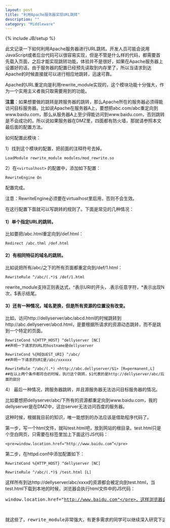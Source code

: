 ```yaml
---
layout: post
title: "利用Apache服务器实现URL跳转"
description: ""
category: "Middleware"
---
```

{% include JB/setup %}


此文记录一下如何利用Apache服务器进行URL跳转。开发人员可能会说用JavaScript或者后台代码可以很容易实现，但是不管是什么样的代码，都需要首先载入页面，之后才能实现跳转功能，体验并不是很好，如果在Apache服务器上设置好的话，由于服务器的配置已经预先读取到内存里了，所以当请求到达Apache的时候直接就可以进行相应地跳转，迅速可靠。

  


  


Apache的URL重定向是利用rewrite_module实现的，这个模块功能十分强大，作为一个实用主义者我只取需要用到的功能。

<!-- more -->
  


**注意**：如果想要做的跳转是跨服务器的跳转，那么Apache所在的服务器必须得能访问目标服务器。比如说Apache在服务器A上，要想把abc.com/abc重定向到www.baidu.com，那么从服务器A上至少得能访问到www.baidu.com，否则跳转是不会成功的。所以说如果服务器在DMZ里，四面都有防火墙，那就请参照本文最后面的配置方法。

  


如何配置此模块：

1）找到这个模块的配置，把前面的注释符号去掉。

	LoadModule rewrite_module modules/mod_rewrite.so

2）在`<virtualhost>` 的配置中，添加如下配置：

	RewriteEngine On

配置完成。

注意：RewriteEngine必须要在virtualhost里启用，否则不会生效。

  


在这行配置下面就可以写跳转的规则了。下面是常见的几种情况：

#### 1）单个指定URL的跳转。

比如要把/abc.html重定向到/def.html：

	Redirect /abc.thml /def.html

  


#### 2）有相同特征的域名的跳转。

比如说把所有/abc/之下的所有页面都重定向到/def/1.html：

	RewriteRule ^/abc/(.*)$ /def/1.html

rewrite_module支持正则表达式，^表示URI的开头，.表示任意字符，*表示出现N次，$表示结尾。

  


#### 3）还有一种情况，域名更换，但是所有资源的位置没有改变。

比如，访问http://dellyserver/abc/abcd.html的时候跳转到http://abc.dellyserver/abcd.html，是要根据所请求的资源动态跳转，而不是跳到一个特定的页面。


	RewriteCond %{HTTP_HOST} ^dellyserver [NC]
	##声明一下请求的URL的hostname是dellyserver

	RewriteCond %{REQUEST_URI} ^/abc/
	##声明一下请求的URI是/abc/xxxxxx

	RewriteRule ^/abc/(.*) <http://abc.dellyserver/$1> [R=permanent,L]
	##在以上两个条件都符合的时候，执行这个跳转，$1代表的是http://dellyserver/abc/后面的部分
  


4） 最后一种情况，跨服务器跳转，并且源服务器无法访问目标服务器的情况。

比如要想把dellyserver/abc/下所有的资源都重定向到www.baidu.com，我的dellyserver是在DMZ中，这台server无法访问百度的服务器。

这种时候，根据我目前的知识，唯一能想到的办法应该是借助程序代码了。

  


第一步，写一个html文件，就叫test.html吧，放到网站的根目录。test.html只是个空白网页，只需要在<head>标签里加上下面这行JS代码：

	<pre>window.location.href="http://www.baidu.com”</pre>

  


第二步，在httpd.conf中添加配置如下：

	RewriteCond %{HTTP_HOST} ^dellyserver [NC]

	RewriteRule ^/abc/(.*)$ /test.html [L]

这样所有到达http://dellyserver/abc/xxxx的资源都会被定向到test.html，当test.html下载到本地的时候，浏览器会执行html文件中的JS代码：<pre>window.location.href="http://www.baidu.com"</pre>，这样浏览器会自动给http://www.baidu.com发送请求并且获得响应，费了一番功夫但是也确实达到了重定向的效果。  


  


就这些了，rewrite_module非常强大，有更多需求的同学可以继续深入研究下这个东西。希望我本文能起到抛砖引玉的作用吧。
